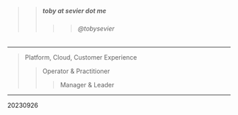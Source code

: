 

> 
>> ##### toby at sevier dot me
>>>> ###### @tobysevier

---

> Platform, Cloud, Customer Experience
>> Operator & Practitioner
>>> Manager & Leader

---



20230926